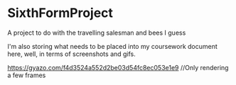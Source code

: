 # SixthFormProject
 A project to do with the travelling salesman and bees I guess

I'm also storing what needs to be placed into my coursework document here, well, in terms of screenshots and gifs.

https://gyazo.com/f4d3524a552d2be03d54fc8ec053e1e9 //Only rendering a few frames
